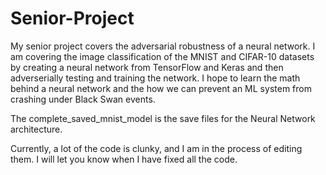 # Senior-Project
My senior project covers the adversarial robustness of a neural network. I am covering the image classification of the MNIST and CIFAR-10 datasets by creating a neural network from TensorFlow and Keras and then adverserially testing and training the network. I hope to learn the math behind a neural network and the how we can prevent an ML system from crashing under Black Swan events. 

The complete_saved_mnist_model is the save files for the Neural Network architecture. 

Currently, a lot of the code is clunky, and I am in the process of editing them. I will let you know when I have fixed all the code. 
